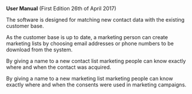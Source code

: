__User Manual__ (First Edition 26th of April 2017)

The software is designed for matching new contact data with the existing customer base.

As the customer base is up to date, a marketing person can create marketing lists by choosing email addresses or phone numbers to be download from the system.

By giving a name to a new contact list marketing people can know exactly where and when the contact was acquired.

By giving a name to a new marketing list marketing people can know exactly where and when the consents were used in marketing campaigns.
